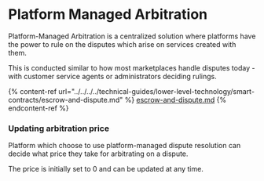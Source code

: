 # Platform Managed Arbitration

Platform-Managed Arbitration is a centralized solution where platforms have the power to rule on the disputes which arise on services created with them.

This is conducted similar to how most marketplaces handle disputes today - with customer service agents or administrators deciding rulings.

{% content-ref url="../../../../technical-guides/lower-level-technology/smart-contracts/escrow-and-dispute.md" %}
[escrow-and-dispute.md](../../../../technical-guides/lower-level-technology/smart-contracts/escrow-and-dispute.md)
{% endcontent-ref %}

### Updating arbitration price

Platform which choose to use platform-managed dispute resolution can decide what price they take for arbitrating on a dispute.

The price is initially set to 0 and can be updated at any time.

